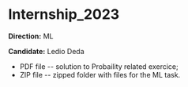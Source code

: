 # Internship_2023

**Direction:** ML

**Candidate:** Ledio Deda

- PDF file -- solution to Probaility related exercice;
- ZIP file -- zipped folder with files for the ML task.
